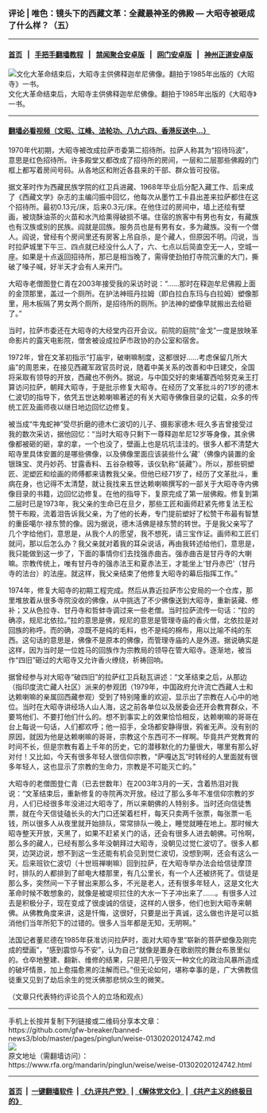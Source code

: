 ### 评论 | 唯色：镜头下的西藏文革：全藏最神圣的佛殿 — 大昭寺被砸成了什么样？（五）
------------------------

#### [首页](https://github.com/gfw-breaker/banned-news3/blob/master/README.md) &nbsp;&nbsp;|&nbsp;&nbsp; [手把手翻墙教程](https://github.com/gfw-breaker/guides/wiki) &nbsp;&nbsp;|&nbsp;&nbsp; [禁闻聚合安卓版](https://github.com/gfw-breaker/bn-android) &nbsp;&nbsp;|&nbsp;&nbsp; [网门安卓版](https://github.com/oGate2/oGate) &nbsp;&nbsp;|&nbsp;&nbsp; [神州正道安卓版](https://github.com/SzzdOgate/update) 



<div id="headerimg">
 <img alt="文化大革命结束后，大昭寺主供佛释迦牟尼佛像。翻拍于1985年出版的《大昭寺》一书。" src="https://www.rfa.org/mandarin/pinglun/weise/weise-01302020124742.html/ws.jpg/@@images/e0166171-2dde-494a-91ca-7790099b5448.jpeg" title="文化大革命结束后，大昭寺主供佛释迦牟尼佛像。翻拍于1985年出版的《大昭寺》一书。"/>
 <div id="headerimgcontents">
  <div id="headerimgcaption">
   <span>
    文化大革命结束后，大昭寺主供佛释迦牟尼佛像。翻拍于1985年出版的《大昭寺》一书。
   </span>
   <!-- zoomattribute -->
  </div>
  <!-- headerimgcaption -->
 </div>
 <!-- headerimagecontents -->
</div>

<hr/>


#### [翻墙必看视频（文昭、江峰、法轮功、八九六四、香港反送中...）](http://167.172.214.107/home.html)

<div id="storytext">
 <div>
  <div class="slot_header">
  </div>
 </div>
 <p>
  1970年代初期，大昭寺被改成拉萨市委第二招待所。拉萨人称其为“招待玛波”，意思是红色招待所。许多殿堂又都改成了招待所的房间，一层和二层那些佛殿的门框上都写着房间号码。从各地区和附近各县来的干部、群众皆可投宿。
 </p>
 <p>
  据文革时作为西藏民族学院的红卫兵进藏、1968年毕业后分配入藏工作、后来成了《西藏文学》杂志的主编闫振中回忆，他每次从墨竹工卡县出差来拉萨都住在这个招待所。最初0.13元/床，后来0.3元/床。在他住过的房间中，墙上还绘有壁画，被烧酥油茶的火苗和水汽给熏得破损不堪。住宿的旅客中有男也有女，有藏族也有汉族或别的民族。阎就是回族。服务员也是有男有女，多为藏族。没有一个僧人。阎说，曾经有个房间里还有房客上吊自杀，是个藏人，但原因不明。闫说，当时拉萨城里下午三、四点就已经没什么人了，六、七点以后简直空无一人，空城一座。如果是十点返回招待所，那已是相当晚了，需得使劲拍打寺院沉重的大门，撕破了嗓子喊，好半天才会有人来开门。
 </p>
 <p>
  大昭寺老僧图登仁青在2003年接受我的采访时说：“……那时在释迦牟尼佛殿上面的金顶那里，盖过一个厕所。在护法神班丹拉姆（即白拉白东玛与白拉姆）塑像那里，用木板隔了男女两个厕所，是招待所的厕所。护法神的塑像早就搬出去给砸了。”
 </p>
 <p>
  当时，拉萨市委还在大昭寺的大经堂内召开会议。前院的庭院“金戈”一度是放映革命影片的露天电影院，僧舍被设成拉萨市政协的办公室和宿舍。
 </p>
 <p>
  1972年，曾在文革初指示“打庙宇，破喇嘛制度，这都很好……考虑保留几所大庙”的周恩来，在接见西藏军政官员时说，随着中美关系的改善和中日建交，全国将采取有领导的开放，西藏也不例外。据说，与中国交好的柬埔寨西哈努克亲王打算访问拉萨，朝拜大昭寺，于是批示修复大昭寺。在经历了文革批斗的71岁的德木仁波切的指导下，依凭五世达赖喇嘛著述的有关大昭寺佛像目录的记载，众多的传统工匠及画师夜以继日地边回忆边修复。
 </p>
 <p>
  被当成“牛鬼蛇神”受尽折磨的德木仁波切的儿子、摄影家德木·旺久多吉曾接受过我的数次采访，据他回忆：“当时大昭寺只剩下一尊释迦牟尼12岁等身像，其余佛像都被砸的砸，拿的拿，一个也没了，壁画上也是坑坑洼洼的。很多人都不清楚大昭寺里具体安置的是哪些佛像，以及佛像里面应该装些什么‘藏’（佛像内装置的金银珠宝、灵丹妙药、甘露香料、五谷杂粮等，该仪轨称“装藏”）。所以，那些铜塑匠、泥塑匠和绘画的师傅都来请教我父亲。但他已经71岁了，经历了文革批斗，重病在身，也记得不太清楚，就让我找来五世达赖喇嘛撰写的一部关于大昭寺寺内佛像目录的书籍，边回忆边修复。在他的指导下，复原完成了第一层佛殿。修复到第二层时已是1973年，我父亲的生命已在旦夕，那些工匠和画师赶紧先修复法王松赞干布殿，流着泪告诉我父亲，为了他的长寿，专门提前塑好了松赞干布最有智慧的重臣噶尔·禄东赞的像。因为据说，德木活佛是禄东赞的转世。于是我父亲写了几个字给他们，意思是，从我个人的愿望，我不想死，请三宝作证。画师和工匠们就问，那以后怎么办？我父亲就对着我的耳朵说话，再由我转述给他们，意思是，我只能做到这一步了，下面的事情你们去找强赤曲吉。强赤曲吉是甘丹寺的大喇嘛。宗教传统上，唯有甘丹寺的强赤法王和夏赤法王，才能坐上‘甘丹赤巴’（甘丹寺的法台）的法座。就这样，我父亲结束了他修复大昭寺的幕后指挥工作。”
 </p>
 <p>
  1974年，修复大昭寺的初期工程完成。然后从靠近拉萨市公安局的一个仓库，那里堆放着从很多寺院没收的佛像，从中挑选了不少佛像送到大昭寺，重新装藏、修补；又从色拉寺、甘丹寺和哲蚌寺调过来一些老僧。当时拉萨流传一句话：“拉的确凉，规尼北依拉。”拉的意思是佛，规尼的意思是管理寺庙的香火僧，北依拉是对回族的称呼。而的确，凉既不是纯的毛料，也不是纯的棉布，用以比喻不纯的东西。这句话的意思是，佛像不是原本的佛像，而管理寺庙的人是外道。据说确实是这样，因为当时是一位姓马的回族作为宗教局的领导在管大昭寺。逐渐地，被当作“四旧”砸过的大昭寺又允许香火缭绕，祈祷回响。
 </p>
 <p>
  据曾经参与对大昭寺“破四旧”的拉萨红卫兵鞑瓦讲述：“文革结束之后，从那边（指印度流亡藏人社区）派来的参观团（1979年，中国政府允许流亡西藏人士和达赖喇嘛的亲属回西藏参观）受到了特别隆重的欢迎，显示出了宗教在人心中的地位。当时在大昭寺讲经场人山人海，这之前各单位以及居委会还开会教育群众，不要骂他们、不要打他们什么的。想不到事实上的效果恰恰相反，达赖喇嘛的哥哥在台上每说一句话，人们都欢呼；他一招手，全场都安静得很，鸦雀无声。没有别的原因，就因为他是达赖喇嘛的哥哥，宗教这个东西可不一样啊。毕竟共产党教育的时间不长，但是宗教有着上千年的历史，它的潜移默化的力量很大，哪里有那么好对付！又比如，今天有很多年轻人很信仰宗教，“萨嘎达瓦”时转经的人里面就有很多年轻人，这也显示了宗教的生命力，宗教是不可能灭亡的。”
 </p>
 <p>
  大昭寺的老僧图登仁青（已去世数年）在2003年3月的一天，含着热泪对我说：“文革结束后，重新修复的寺院再次开放。经过了那么多年不准信仰宗教的岁月，人们已经很多年没进过大昭寺了，所以来朝佛的人特别多。当时还向信徒售票，就在今天信徒磕长头的大门口还架着栏杆，每天只卖两千张票，每张票一毛钱，所以很多人从夜里就开始排队，常常排队一晚上，睡觉就睡在地上。那时候大昭寺整天开放，天黑了，如果不赶紧关门的话，还会有很多人进去朝佛。可怜啊，那么多的藏人，已经有那么多年没朝拜过大昭寺，没朝见过觉仁波切了。很多人都哭，边哭边说，想不到这一生还能有机会见到觉仁波切，没想到啊，还会有这么一天。后来班钦仁波切（十世班禅喇嘛）回到拉萨，在大昭寺举办法会给信徒摩顶时，排队的人都排到了邮电大楼那里，有几公里长，有一个人还被挤死了。信徒是那么多，突然间一下子冒出来那么多，不光是老人，还有很多年轻人，这是文化大革命时候不敢想象的，就像是被堤坝拦住的大水一下子冲出来了……。有很多人过去是积极分子，现在变成了很虔诚的信徒，这样的人很多，他们也到大昭寺来朝佛。从佛教角度来讲，这是忏悔，这很好，只要是出于真诚，这么做也许是可以抵消他们当年所犯下的过错的。很多人当年都是无知，无明啊。”
 </p>
 <p>
  法国记者董尼德在1985年获准访问拉萨时，面对大昭寺里“崭新的菩萨塑像及刚完成的壁画”，“感到震惊与不安”，认为自己“就像是置身在歌剧院的舞台布景里似的。仓卒地整建、翻新、维修的结果，只是把几乎毁灭一种文化的政治风暴所造成的破坏情景，加上愈描愈黑的注解而已。”但无论如何，堪称幸事的是，广大佛教信徒重又见到了劫后余生的觉沃佛那悲悯众生的微笑。
 </p>
 <p align="left">
 </p>
 <p align="left">
  （文章只代表特约评论员个人的立场和观点）
 </p>
</div>

<hr/>
手机上长按并复制下列链接或二维码分享本文章：<br/>
https://github.com/gfw-breaker/banned-news3/blob/master/pages/pinglun/weise-01302020124742.md <br/>
<a href='https://github.com/gfw-breaker/banned-news3/blob/master/pages/pinglun/weise-01302020124742.md'><img src='https://github.com/gfw-breaker/banned-news3/blob/master/pages/pinglun/weise-01302020124742.md.png'/></a> <br/>
原文地址（需翻墙访问）：https://www.rfa.org/mandarin/pinglun/weise/weise-01302020124742.html


------------------------
#### [首页](https://github.com/gfw-breaker/banned-news3/blob/master/README.md) &nbsp;|&nbsp; [一键翻墙软件](https://github.com/gfw-breaker/nogfw/blob/master/README.md) &nbsp;| [《九评共产党》](https://github.com/gfw-breaker/9ping.md/blob/master/README.md#九评之一评共产党是什么) | [《解体党文化》](https://github.com/gfw-breaker/jtdwh.md/blob/master/README.md) | [《共产主义的终极目的》](https://github.com/gfw-breaker/gczydzjmd.md/blob/master/README.md)


<img src='http://gfw-breaker.win/banned-news3/pages/pinglun/weise-01302020124742.md' width='0px' height='0px'/>